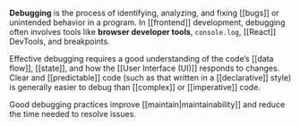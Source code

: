 **Debugging** is the process of identifying, analyzing, and fixing [[bugs]] or unintended behavior in a program. In [[frontend]] development, debugging often involves tools like **browser developer tools**, `console.log`, [[React]] DevTools, and breakpoints.

Effective debugging requires a good understanding of the code’s [[data flow]], [[state]], and how the [[User Interface (UI)]] responds to changes. Clear and [[predictable]] code (such as that written in a [[declarative]] style) is generally easier to debug than [[complex]] or [[imperative]] code.

Good debugging practices improve [[maintain|maintainability]] and reduce the time needed to resolve issues.